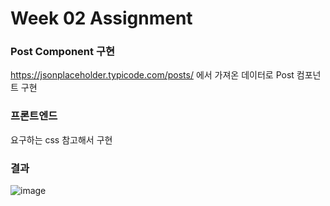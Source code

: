 # Week 02 Assignment

### Post Component 구현
https://jsonplaceholder.typicode.com/posts/ 에서 가져온 데이터로 Post 컴포넌트 구현

### 프론트엔드
요구하는 css 참고해서 구현

### 결과 
![image](https://user-images.githubusercontent.com/63097207/112743007-96bdfb00-8fce-11eb-859c-e2517c6ff69d.png)
